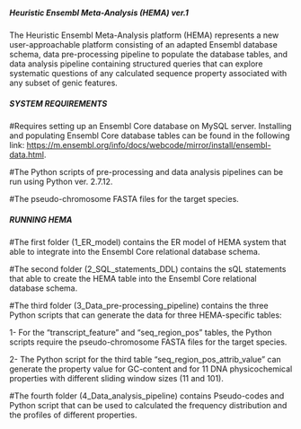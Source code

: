 #####   Heuristic Ensembl Meta-Analysis (HEMA) ver.1  #####

The Heuristic Ensembl Meta-Analysis platform (HEMA) represents a new user-approachable platform consisting of an adapted Ensembl database schema, data pre-processing pipeline to populate the database tables, and data analysis pipeline containing structured queries that can explore systematic questions of any calculated sequence property associated with any subset of genic features. 

#####   SYSTEM REQUIREMENTS  #####

#Requires setting up an Ensembl Core database on MySQL server. Installing and populating Ensembl Core database tables can be found in the following link: https://m.ensembl.org/info/docs/webcode/mirror/install/ensembl-data.html.

#The Python scripts of pre-processing and data analysis pipelines can be run using Python ver. 2.7.12.

#The pseudo-chromosome FASTA files for the target species.

##### RUNNING HEMA #####

#The first folder (1_ER_model) contains the ER model of HEMA system that able to integrate into the Ensembl Core relational database schema.

#The second folder (2_SQL_statements_DDL) contains the sQL statements that able to create the HEMA table into the Ensembl Core relational database schema.

#The third folder (3_Data_pre-processing_pipeline) contains the three Python scripts that can generate the data for three HEMA-specific tables:
 
1- For the “transcript_feature” and “seq_region_pos” tables, the Python scripts require the pseudo-chromosome FASTA files for the target species.

2- The Python script for the third table “seq_region_pos_attrib_value” can generate the property value for GC-content and for 11 DNA physicochemical properties with different sliding window sizes (11 and 101). 

#The fourth folder (4_Data_analysis_pipeline) contains Pseudo-codes and Python script that can be used to calculated the frequency distribution and the profiles of different properties.
